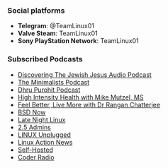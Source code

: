 ### Social platforms

* **Telegram**: @TeamLinux01
* **Valve Steam**: TeamLinux01
* **Sony PlayStation Network**: TeamLinux01

### Subscribed Podcasts

* [Discovering The Jewish Jesus Audio Podcast](https://djjaudio.podbean.com/feed.xml)
* [The Minimalists Podcast](https://theminimalists.libsyn.com/rss)
* [Dhru Purohit Podcast](https://www.dhrupurohit.com)
* [High Intensity Health with Mike Mutzel, MS](https://highintensityhealth.libsyn.com/rss)
* [Feel Better, Live More with Dr Rangan Chatterjee](https://drchatterjee.com)
* [BSD Now](https://feeds.fireside.fm/bsdnow/rss)
* [Late Night Linux](https://latenightlinux.com/feed/mp3)
* [2.5 Admins](https://2.5admins.com/feed/podcast)
* [LINUX Unplugged](https://feeds.fireside.fm/linuxunplugged/rss)
* [Linux Action News](https://feeds.fireside.fm/linuxactionnews/rss)
* [Self-Hosted](https://feeds.fireside.fm/selfhosted/rss)
* [Coder Radio](https://coder.show/rss)
